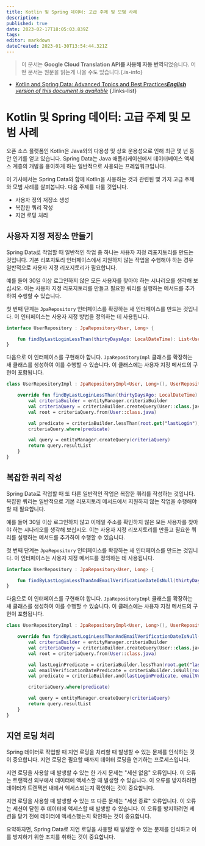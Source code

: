 ```yaml
---
title: Kotlin 및 Spring 데이터: 고급 주제 및 모범 사례
description: 
published: true
date: 2023-02-17T18:05:03.839Z
tags: 
editor: markdown
dateCreated: 2023-01-30T13:54:44.321Z
---
```


> 이 문서는 **Google Cloud Translation API를 사용해 자동 번역**되었습니다.
어떤 문서는 원문을 읽는게 나을 수도 있습니다.{.is-info}
- [Kotlin and Spring Data: Advanced Topics and Best Practices***English** version of this document is available*](/en/Knowledge-base/Kotlin/kotlin-and-spring-data-advanced-topics-and-best-practices)
{.links-list}


# Kotlin 및 Spring 데이터: 고급 주제 및 모범 사례

오픈 소스 플랫폼인 Kotlin은 Java와의 다용성 및 상호 운용성으로 인해 최근 몇 년 동안 인기를 얻고 있습니다. Spring Data는 Java 애플리케이션에서 데이터베이스 액세스 계층의 개발을 용이하게 하는 일반적으로 사용되는 프레임워크입니다.

이 기사에서는 Spring Data와 함께 Kotlin을 사용하는 것과 관련된 몇 가지 고급 주제와 모범 사례를 살펴봅니다. 다음 주제를 다룰 것입니다.

- 사용자 정의 저장소 생성
- 복잡한 쿼리 작성
- 지연 로딩 처리

## 사용자 지정 저장소 만들기

Spring Data로 작업할 때 일반적인 작업 중 하나는 사용자 지정 리포지토리를 만드는 것입니다. 기본 리포지토리 인터페이스에서 지원하지 않는 작업을 수행해야 하는 경우 일반적으로 사용자 지정 리포지토리가 필요합니다.

예를 들어 30일 이상 로그인하지 않은 모든 사용자를 찾아야 하는 시나리오를 생각해 보십시오. 이는 사용자 지정 리포지토리를 만들고 필요한 쿼리를 실행하는 메서드를 추가하여 수행할 수 있습니다.

첫 번째 단계는 `JpaRepository` 인터페이스를 확장하는 새 인터페이스를 만드는 것입니다. 이 인터페이스는 사용자 지정 방법을 정의하는 데 사용됩니다.

```kotlin
interface UserRepository : JpaRepository<User, Long> {

    fun findByLastLoginLessThan(thirtyDaysAgo: LocalDateTime): List<User>
}
```

다음으로 이 인터페이스를 구현해야 합니다. `JpaRepositoryImpl` 클래스를 확장하는 새 클래스를 생성하여 이를 수행할 수 있습니다. 이 클래스에는 사용자 지정 메서드의 구현이 포함됩니다.

```kotlin
class UserRepositoryImpl : JpaRepositoryImpl<User, Long>(), UserRepository {

    override fun findByLastLoginLessThan(thirtyDaysAgo: LocalDateTime): List<User> {
        val criteriaBuilder = entityManager.criteriaBuilder
        val criteriaQuery = criteriaBuilder.createQuery(User::class.java)
        val root = criteriaQuery.from(User::class.java)

        val predicate = criteriaBuilder.lessThan(root.get("lastLogin"), thirtyDaysAgo)
        criteriaQuery.where(predicate)

        val query = entityManager.createQuery(criteriaQuery)
        return query.resultList
    }
}
```

## 복잡한 쿼리 작성

Spring Data로 작업할 때 또 다른 일반적인 작업은 복잡한 쿼리를 작성하는 것입니다. 복잡한 쿼리는 일반적으로 기본 리포지토리 메서드에서 지원하지 않는 작업을 수행해야 할 때 필요합니다.

예를 들어 30일 이상 로그인하지 않고 이메일 주소를 확인하지 않은 모든 사용자를 찾아야 하는 시나리오를 생각해 보십시오. 이는 사용자 지정 리포지토리를 만들고 필요한 쿼리를 실행하는 메서드를 추가하여 수행할 수 있습니다.

첫 번째 단계는 `JpaRepository` 인터페이스를 확장하는 새 인터페이스를 만드는 것입니다. 이 인터페이스는 사용자 지정 메서드를 정의하는 데 사용됩니다.

```kotlin
interface UserRepository : JpaRepository<User, Long> {

    fun findByLastLoginLessThanAndEmailVerificationDateIsNull(thirtyDaysAgo: LocalDateTime): List<User>
}
```

다음으로 이 인터페이스를 구현해야 합니다. `JpaRepositoryImpl` 클래스를 확장하는 새 클래스를 생성하여 이를 수행할 수 있습니다. 이 클래스에는 사용자 지정 메서드의 구현이 포함됩니다.

```kotlin
class UserRepositoryImpl : JpaRepositoryImpl<User, Long>(), UserRepository {

    override fun findByLastLoginLessThanAndEmailVerificationDateIsNull(thirtyDaysAgo: LocalDateTime): List<User> {
        val criteriaBuilder = entityManager.criteriaBuilder
        val criteriaQuery = criteriaBuilder.createQuery(User::class.java)
        val root = criteriaQuery.from(User::class.java)

        val lastLoginPredicate = criteriaBuilder.lessThan(root.get("lastLogin"), thirtyDaysAgo)
        val emailVerificationDatePredicate = criteriaBuilder.isNull(root.get("emailVerificationDate"))
        val predicate = criteriaBuilder.and(lastLoginPredicate, emailVerificationDatePredicate)

        criteriaQuery.where(predicate)

        val query = entityManager.createQuery(criteriaQuery)
        return query.resultList
    }
}
```

## 지연 로딩 처리

Spring 데이터로 작업할 때 지연 로딩을 처리할 때 발생할 수 있는 문제를 인식하는 것이 중요합니다. 지연 로딩은 필요할 때까지 데이터 로딩을 연기하는 프로세스입니다.

지연 로딩을 사용할 때 발생할 수 있는 한 가지 문제는 "세션 없음" 오류입니다. 이 오류는 트랜잭션 외부에서 데이터에 액세스할 때 발생할 수 있습니다. 이 오류를 방지하려면 데이터가 트랜잭션 내에서 액세스되는지 확인하는 것이 중요합니다.

지연 로딩을 사용할 때 발생할 수 있는 또 다른 문제는 "세션 종료" 오류입니다. 이 오류는 세션이 닫힌 후 데이터에 액세스할 때 발생할 수 있습니다. 이 오류를 방지하려면 세션을 닫기 전에 데이터에 액세스했는지 확인하는 것이 중요합니다.

요약하자면, Spring Data로 지연 로딩을 사용할 때 발생할 수 있는 문제를 인식하고 이를 방지하기 위한 조치를 취하는 것이 중요합니다.